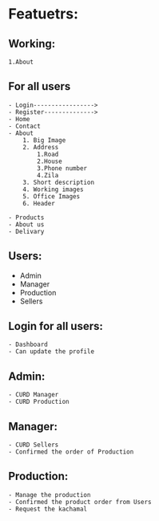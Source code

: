 # Featuetrs:

## Working:
    1.About
    

## For all users

    - Login----------------->
    - Register-------------->
    - Home
    - Contact
    - About
        1. Big Image
        2. Address
            1.Road
            2.House
            3.Phone number
            4.Zila
        3. Short description
        4. Working images
        5. Office Images
        6. Header

    - Products
    - About us
    - Delivary

## Users:
- Admin
- Manager
- Production
- Sellers

## Login for all users:
    - Dashboard
    - Can update the profile

## Admin:
    - CURD Manager
    - CURD Production

## Manager:
    - CURD Sellers
    - Confirmed the order of Production
## Production:
    - Manage the production
    - Confirmed the product order from Users
    - Request the kachamal


